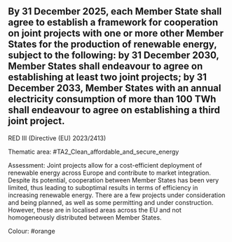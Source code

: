 ## By 31 December 2025, each Member State shall agree to establish a framework for cooperation on joint projects with one or more other Member States for the production of renewable energy, subject to the following: by 31 December 2030, Member States shall endeavour to agree on establishing at least two joint projects; by 31 December 2033, Member States with an annual electricity consumption of more than 100 TWh shall endeavour to agree on establishing a third joint project.
RED III (Directive (EU) 2023/2413)

Thematic area: #TA2_Clean_affordable_and_secure_energy

Assessment: Joint projects allow for a cost-efficient deployment of renewable energy across Europe and contribute to market integration. Despite its potential, cooperation between Member States has been very limited, thus leading to suboptimal results in terms of efficiency in increasing renewable energy. There are a few projects under consideration and being planned, as well as some permitting and under construction. However, these are in localised areas across the EU and not homogeneously distributed between Member States.

Colour: #orange